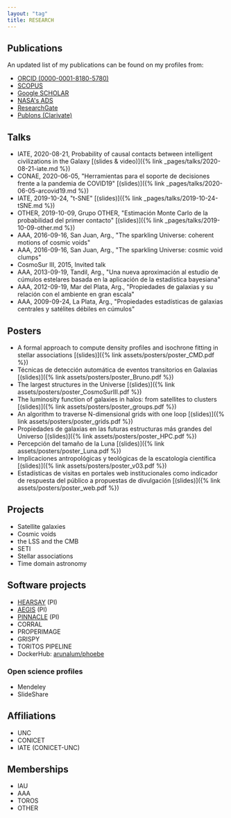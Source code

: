 ```yaml
---
layout: "tag"
title: RESEARCH
---
```


## Publications

An updated list of my publications can be found on my profiles from:

- [ORCID (0000-0001-8180-5780)](https://orcid.org/0000-0001-8180-5780)
- [SCOPUS](https://www.scopus.com/authid/detail.uri?authorId=6603839089)
- [Google SCHOLAR](https://scholar.google.com/citations?user=L-ZXg3kAAAAJ&hl=en&oi=ao)
- [NASA's ADS](https://ui.adsabs.harvard.edu/search/filter_author_facet_hier_fq_author=OR&filter_author_facet_hier_fq_author=author_facet_hier%3A%221%2FLares%2C%20M%2FLares%2C%20Marcelo%22&filter_author_facet_hier_fq_author=author_facet_hier%3A%221%2FLares%2C%20M%2FLares%2C%20M%22&fq=%7B!type%3Daqp%20v%3D%24fq_author%7D&fq_author=(author_facet_hier%3A%221%2FLares%2C%20M%2FLares%2C%20Marcelo%22%20OR%20author_facet_hier%3A%221%2FLares%2C%20M%2FLares%2C%20M%22)&q=%20author%3A%22Lares%2C%20Marcelo%22&sort=date%20desc%2C%20bibcode%20desc&p_=0)
- [ResearchGate](https://www.researchgate.net/profile/Marcelo_Lares)
- [Publons (Clarivate)](https://publons.com/researcher/4019384/marcelo-lares/)



## Talks

- IATE, 2020-08-21, Probability of causal contacts between intelligent
civilizations in the Galaxy [(slides & video)]({% link _pages/talks/2020-08-21-iate.md %})
- CONAE, 2020-06-05, "Herramientas para el soporte de decisiones frente a la pandemia de COVID19" [(slides)]({% link _pages/talks/2020-06-05-arcovid19.md %})
- IATE, 2019-10-24, "t-SNE" [(slides)]({% link _pages/talks/2019-10-24-tSNE.md %})
- OTHER, 2019-10-09, Grupo OTHER, "Estimación Monte Carlo de la probabilidad del primer contacto" [(slides)]({% link _pages/talks/2019-10-09-other.md %})
- AAA, 2016-09-16, San Juan, Arg., "The sparkling Universe: coherent motions of cosmic voids"
- AAA, 2016-09-16, San Juan, Arg., "The sparkling Universe: cosmic void clumps"
- CosmoSur III, 2015, Invited talk
- AAA, 2013-09-19, Tandil, Arg., "Una nueva aproximación al estudio de cúmulos estelares basada en la aplicación de la estadística bayesiana"
- AAA, 2012-09-19, Mar del Plata, Arg., "Propiedades de galaxias y su relación con el ambiente en gran escala"
- AAA, 2009-09-24, La Plata, Arg., "Propiedades estadísticas de galaxias centrales y satélites débiles en cúmulos"

## Posters

+ A formal approach to compute density profiles and isochrone fitting in
stellar associations [(slides)]({% link assets/posters/poster_CMD.pdf %})
+ Técnicas de detección automática de eventos transitorios en Galaxias [(slides)]({% link assets/posters/poster_Bruno.pdf %})
+ The largest structures in the Universe [(slides)]({% link assets/posters/poster_CosmoSurIII.pdf %})
+ The luminosity function of galaxies in halos: from satellites to
clusters [(slides)]({% link assets/posters/poster_groups.pdf %})
+ An algorithm to traverse N-dimensional grids with one loop [(slides)]({% link assets/posters/poster_grids.pdf %})
+ Propiedades de galaxias en las futuras estructuras más grandes del
Universo [(slides)]({% link assets/posters/poster_HPC.pdf %})
+ Percepción del tamaño de la Luna [(slides)]({% link assets/posters/poster_Luna.pdf %})
+ Implicaciones antropológicas y teológicas de la escatología científica [(slides)]({% link assets/posters/poster_v03.pdf %})
+ Estadísticas de visitas en portales web institucionales como indicador
de respuesta del público a propuestas de divulgación [(slides)]({% link assets/posters/poster_web.pdf %})




## Projects

- Satellite galaxies
- Cosmic voids
- the LSS and the CMB
- SETI
- Stellar associations
- Time domain astronomy

## Software projects

- [HEARSAY](https://hearsay.readthedocs.io/en/latest/) (PI)
- [AEGIS](https://aegis.readthedocs.io/en/latest/) (PI)
- [PINNACLE](https://pinnacle.readthedocs.io/en/latest/) (PI)
- CORRAL
- PROPERIMAGE
- GRISPY
- TORITOS PIPELINE
- DockerHub: [arunalum/phoebe](https://hub.docker.com/r/arunalum/phoebe)

### Open science profiles

- Mendeley
- SlideShare

## Affiliations

- UNC
- CONICET
- IATE (CONICET-UNC)

## Memberships

- IAU
- AAA
- TOROS
- OTHER


